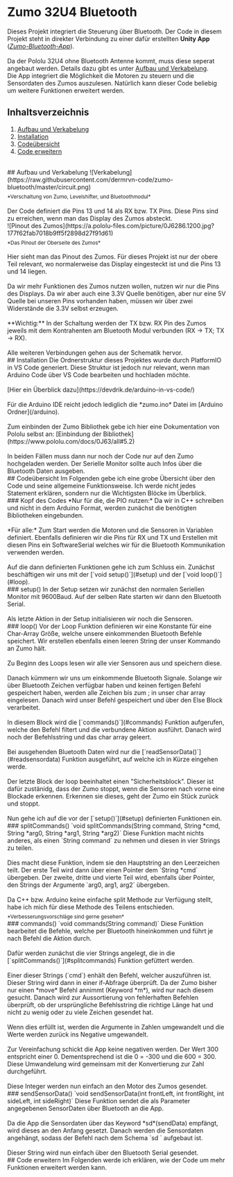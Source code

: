 # Zumo 32U4 Bluetooth

Dieses Projekt integriert die Steuerung über Bluetooth. Der Code in diesem Projekt steht in direkter Verbindung zu einer dafür erstellten **Unity App** ([*Zumo-Bluetooth-App*](https://github.com/dermrvn-code/zumo-bluetooth-app)).<br><br>
Da der Pololu 32U4 ohne Bluetooth Antenne kommt, muss diese seperat angebaut werden. Details dazu gibt es unter [Aufbau und Verkabelung](#aufbau-und-verkabelung).<br>
Die App integriert die Möglichkeit die Motoren zu steuern und die Sensordaten des Zumos auszulesen.
Natürlich kann dieser Code beliebig um weitere Funktionen erweitert werden.
<br>
## Inhaltsverzeichnis
1. [Aufbau und Verkabelung](#aufbau-und-verkabelung)
2. [Installation](#installation)
4. [Codeübersicht](#codeübersicht)
5. [Code erweitern](#code-erweitern)
<br>
## Aufbau und Verkabelung
![Verkabelung](https://raw.githubusercontent.com/dermrvn-code/zumo-bluetooth/master/circuit.png)<br><sub>*Verschaltung von Zumo, Levelshifter, und Bluetoothmodul*</sub>
<br><br>
Der Code definiert die Pins 13 und 14 als RX bzw. TX Pins. Diese Pins sind zu erreichen, wenn man das Display des Zumos absteckt.
<br>
![Pinout des Zumos](https://a.pololu-files.com/picture/0J6286.1200.jpg?177f62fab7018b9ff5f2898d27f91d61)<br><sub>*Das Pinout der Oberseite des Zumos*</sub>
<br><br>
Hier sieht man das Pinout des Zumos. Für dieses Projekt ist nur der obere Teil relevant, wo normalerweise das Display eingesteckt ist und die Pins 13 und 14 liegen.
<br><br>
Da wir mehr Funktionen des Zumos nutzen wollen, nutzen wir nur die Pins des Displays. Da wir aber auch eine 3.3V Quelle benötigen, aber nur eine 5V Quelle bei unseren Pins vorhanden haben, müssen wir über zwei Widerstände die 3.3V selbst erzeugen.
<br><br>
**Wichtig:** In der Schaltung werden der TX bzw. RX Pin des Zumos jeweils mit dem Kontrahenten am Bluetooth Modul verbunden (RX -> TX; TX -> RX).
<br><br>
Alle weiteren Verbindungen gehen aus der Schematik hervor.
<br>
## Installation
Die Ordnerstruktur dieses Projektes wurde durch PlatformIO in VS Code generiert. Diese Struktur ist jedoch nur relevant, wenn man Arduino Code über VS Code bearbeiten und hochladen möchte.<br>
<br>
 [Hier ein Überblick dazu](https://devdrik.de/arduino-in-vs-code/)<br>
 <br>
 Für die Arduino IDE reicht jedoch lediglich die *zumo.ino* Datei im [Arduino Ordner](/arduino).
 <br><br>
 Zum einbinden der Zumo Bibliothek gebe ich hier eine Dokumentation von Pololu selbst an: [Einbindung der Bibliothek](https://www.pololu.com/docs/0J63/all#5.2)
 <br><br>
 In beiden Fällen muss dann nur noch der Code nur auf den Zumo hochgeladen werden. Der Serielle Monitor sollte auch Infos über die Bluetooth Daten ausgeben.
<br>
## Codeübersicht
Im Folgenden gebe ich eine grobe Übersicht über den Code und seine allgemeine Funktionsweise. Ich werde nicht jedes Statement erklären, sondern nur die Wichtigsten Blöcke im Überblick.
<br>
### Kopf des Codes
*Nur für die, die PIO nutzen:* Da wir in C++ schreiben und nicht in dem Arduino Format, werden zunächst die benötigten Bibliotheken eingebunden.
<br><br>
*Für alle:* Zum Start werden die Motoren und die Sensoren in Variablen definiert. Ebenfalls definieren wir die Pins für RX und TX und Erstellen mit diesen Pins ein SoftwareSerial welches wir für die Bluetooth Kommunikation verwenden werden.
<br><br>
Auf die dann definierten Funktionen gehe ich zum Schluss ein. Zunächst beschäftigen wir uns mit der [`void setup()`](#setup) und der [`void loop()`](#loop).
<br>
### setup()
In der Setup setzen wir zunächst den normalen Seriellen Monitor mit 9600Baud. Auf der selben Rate starten wir dann den Bluetooth Serial.
<br><br>
Als letzte Aktion in der Setup initialisieren wir noch die Sensoren.
<br>
### loop()
Vor der Loop Funktion definieren wir eine Konstante für eine Char-Array Größe, welche unsere einkommenden Bluetooth Befehle speichert. Wir erstellen ebenfalls einen leeren String der unser Kommando an Zumo hält.
<br><br>
Zu Beginn des Loops lesen wir alle vier Sensoren aus und speichern diese.
<br><br>
Danach kümmern wir uns um einkommende Bluetooth Signale. Solange wir über Bluetooth Zeichen verfügbar haben und keinen fertigen Befehl gespeichert haben, werden alle Zeichen bis zum ; in unser char array eingelesen. Danach wird unser Befehl gespeichert und über den Else Block verarbeitet.
<br><br>
In diesem Block wird die [`commands()`](#commands) Funktion aufgerufen, welche den Befehl filtert und die verbundene Aktion ausführt. Danach wird noch der Befehlsstring und das char array geleert.
<br><br>
Bei ausgehenden Bluetooth Daten wird nur die [`readSensorData()`](#readsensordata) Funktion ausgeführt, auf welche ich in Kürze eingehen werde.
<br><br>
Der letzte Block der loop beeinhaltet einen "Sicherheitsblock". Dieser ist dafür zustänidg, dass der Zumo stoppt, wenn die Sensoren nach vorne eine Blockade erkennen. Erkennen sie dieses, geht der Zumo ein Stück zurück und stoppt.
<br><br>
Nun gehe ich auf die vor der [`setup()`](#setup) definierten Funktionen ein.
<br>
### splitCommands()
`void  splitCommands(String  command, String  *cmd, String  *arg0, String  *arg1, String  *arg2)`
Diese Funktion macht nichts anderes, als einen `String command` zu nehmen und diesen in vier Strings zu teilen. 
<br><br>
Dies macht diese Funktion, indem sie den Hauptstring an den Leerzeichen teilt. Der erste Teil wird dann über einen Pointer dem `String *cmd` übergeben. Der zweite, dritte und vierte Teil wird, ebenfalls über Pointer, den Strings der Argumente `arg0, arg1, arg2` übergeben.
<br><br>
Da C++ bzw. Arduino keine einfache split Methode zur Verfügung stellt, habe ich mich für diese Methode des Teilens entschieden.<br>
<sub>*Verbesserungsvorschläge sind gerne gesehen*</sub>
<br>
### commands()
`void  commands(String  command)`
Diese Funktion bearbeitet die Befehle, welche per Bluetooth hineinkommen und führt je nach Befehl die Aktion durch.
<br><br>
Dafür werden zunächst die vier Strings angelegt, die in die [`splitCommands()`](#splitcommands) Funktion gefüttert werden.
<br><br>
Einer dieser Strings (`cmd`) enhält den Befehl, welcher auszuführen ist. Dieser String wird dann in einer if-Abfrage überprüft. Da der Zumo bisher nur einen *move* Befehl annimmt (Keyword *m*), wird nur nach diesem gesucht. Danach wird zur Aussortierung von fehlerhaften Befehlen überprüft, ob der ursprüngliche Befehlsstring die richtige Länge hat und nicht zu wenig oder zu viele Zeichen gesendet hat.
<br><br>
Wenn dies erfüllt ist, werden die Argumente in Zahlen umgewandelt und die Werte werden zurück ins Negative umgewandelt.
<br><br>
Zur Vereinfachung schickt die App keine negativen werden. Der Wert 300 entspricht einer 0. Dementsprechend ist die 0 = -300 und die 600 = 300. Diese Umwandelung wird gemeinsam mit der Konvertierung zur Zahl durchgeführt.
<br><br>
Diese Integer werden nun einfach an den Motor des Zumos gesendet.
<br>
### sendSensorData()
`void  sendSensorData(int  frontLeft, int  frontRight, int  sideLeft, int  sideRight)`
Diese Funktion sendet die als Parameter angegebenen SensorDaten über Bluetooth an die App.
<br><br>
Da die App die Sensordaten über das Keyword *sd*(sendData) empfängt, wird dieses an den Anfang gesetzt. Danach werden die Sensordaten angehängt, sodass der Befehl nach dem Schema `sd <frontLeft> <frontRight <sideLeft> <sideRight>` aufgebaut ist.
<br><br>
Dieser String wird nun einfach über den Bluetooth Serial gesendet.
<br>
## Code erweitern
Im Folgenden werde ich erklären, wie der Code um mehr Funktionen erweitert werden kann.
<br>
